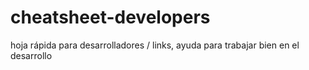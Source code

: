 # cheatsheet-developers
hoja rápida para desarrolladores / links, ayuda para trabajar bien en el desarrollo
